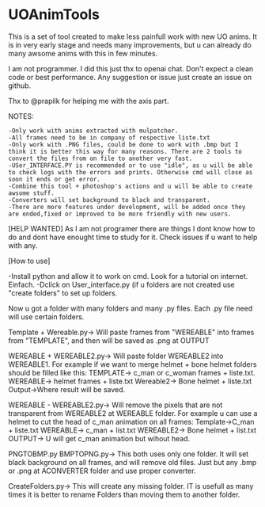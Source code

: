 # UOAnimTools
This is a set of tool created to make less painfull work with new UO anims.
It is in very early stage and needs many improvements, but u can already do many awsome anims with this in few minutes.

I am not programmer. I did this just thx to openai chat. Don't expect a clean code or best performance. Any suggestion or issue just create an issue on github.

Thx to @prapilk for helping me with the axis part.

NOTES:
```
-Only work with anims extracted with mulpatcher.
-All frames need to be in company of respective liste.txt
-Only work with .PNG files, could be done to work with .bmp but I think it is better this way for many reasons. There are 2 tools to convert the files from on file to another very fast.
-USer_INTERFACE.PY is recommended or to use "idle", as u will be able to check logs with the errors and prints. Otherwise cmd will close as soon it ends or get error.
-Combine this tool + photoshop's actions and u will be able to create awsome stuff.
-Converters will set background to black and transparent.
-There are more features under development, will be added once they are ended,fixed or improved to be more friendly with new users.
```
[HELP WANTED]
As I am not programer there are things I dont know how to do and dont have enought time to study for it. Check issues if u want to help with any.

[How to use]

-Install python and allow it to work on cmd. Look for a tutorial on internet. Einfach.
-Dclick on User_interface.py (if u folders are not created use "create folders" to set up folders.

Now u got a folder with many folders and many .py files. Each .py file need will use certain folders.

Template + Wereable.py-> Will paste frames from "WEREABLE" into frames from "TEMPLATE", and then will be saved as .png at OUTPUT

WEREABLE + WEREABLE2.py-> Will paste folder WEREABLE2 into WEREABLE1. For example if we want to merge helmet + bone helmet folders should be filled like this:
              TEMPLATE-> c_man or c_woman frames + liste.txt.
              WEREABLE-> helmet frames + liste.txt
              Wereable2-> Bone helmet + liste.txt
              Output->Where result will be saved.

WEREABLE - WEREABLE2.py-> Will remove the pixels that are not transparent from WEREABLE2 at WEREABLE folder. For example u can use a helmet to cut the head of c_man animation on all frames:
                Template->C_man + liste.txt
                WEREABLE-> c_man + list.txt
                WEREABLE2-> Bone helmet + list.txt
                OUTPUT-> U will get c_man animation but wihout head.

PNGTOBMP.py
BMPTOPNG.py-> This both uses only one folder. It will set black background on all frames, and will remove old files. Just but any .bmp or .png at ACONVERTER folder and use proper converter.

CreateFolders.py-> This will create any missing folder. IT is usefull as many times it is better to rename Folders than moving them to another folder.


                


